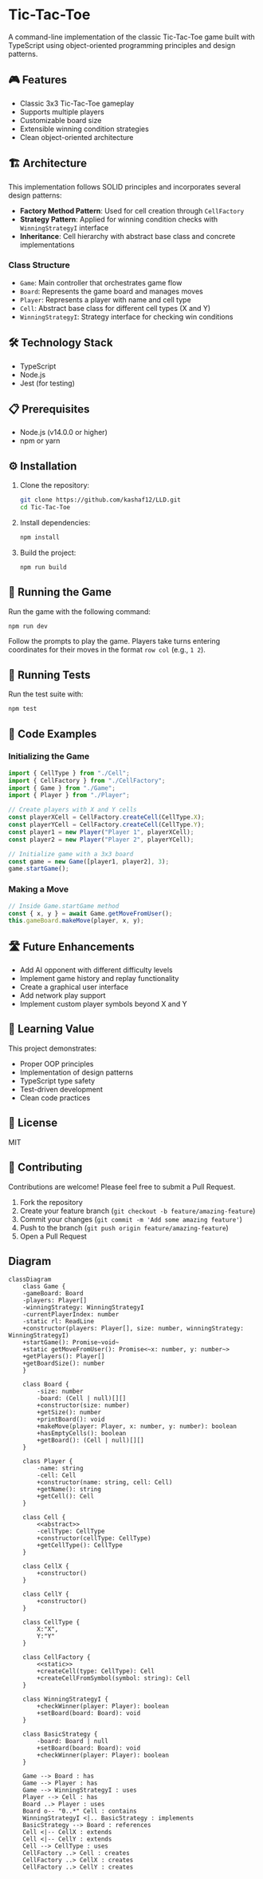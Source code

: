 # Tic-Tac-Toe

A command-line implementation of the classic Tic-Tac-Toe game built with TypeScript using object-oriented programming principles and design patterns.

## 🎮 Features

- Classic 3x3 Tic-Tac-Toe gameplay
- Supports multiple players
- Customizable board size
- Extensible winning condition strategies
- Clean object-oriented architecture

## 🏗️ Architecture

This implementation follows SOLID principles and incorporates several design patterns:

- **Factory Method Pattern**: Used for cell creation through `CellFactory`
- **Strategy Pattern**: Applied for winning condition checks with `WinningStrategyI` interface
- **Inheritance**: Cell hierarchy with abstract base class and concrete implementations

### Class Structure

- `Game`: Main controller that orchestrates game flow
- `Board`: Represents the game board and manages moves
- `Player`: Represents a player with name and cell type
- `Cell`: Abstract base class for different cell types (X and Y)
- `WinningStrategyI`: Strategy interface for checking win conditions

## 🛠️ Technology Stack

- TypeScript
- Node.js
- Jest (for testing)

## 📋 Prerequisites

- Node.js (v14.0.0 or higher)
- npm or yarn

## ⚙️ Installation

1. Clone the repository:

   ```bash
   git clone https://github.com/kashaf12/LLD.git
   cd Tic-Tac-Toe
   ```

2. Install dependencies:

   ```bash
   npm install
   ```

3. Build the project:
   ```bash
   npm run build
   ```

## 🚀 Running the Game

Run the game with the following command:

```bash
npm run dev
```

Follow the prompts to play the game. Players take turns entering coordinates for their moves in the format `row col` (e.g., `1 2`).

## 🧪 Running Tests

Run the test suite with:

```bash
npm test
```

## 🧩 Code Examples

### Initializing the Game

```typescript
import { CellType } from "./Cell";
import { CellFactory } from "./CellFactory";
import { Game } from "./Game";
import { Player } from "./Player";

// Create players with X and Y cells
const playerXCell = CellFactory.createCell(CellType.X);
const playerYCell = CellFactory.createCell(CellType.Y);
const player1 = new Player("Player 1", playerXCell);
const player2 = new Player("Player 2", playerYCell);

// Initialize game with a 3x3 board
const game = new Game([player1, player2], 3);
game.startGame();
```

### Making a Move

```typescript
// Inside Game.startGame method
const { x, y } = await Game.getMoveFromUser();
this.gameBoard.makeMove(player, x, y);
```

## 🛣️ Future Enhancements

- Add AI opponent with different difficulty levels
- Implement game history and replay functionality
- Create a graphical user interface
- Add network play support
- Implement custom player symbols beyond X and Y

## 🧠 Learning Value

This project demonstrates:

- Proper OOP principles
- Implementation of design patterns
- TypeScript type safety
- Test-driven development
- Clean code practices

## 📜 License

MIT

## 👥 Contributing

Contributions are welcome! Please feel free to submit a Pull Request.

1. Fork the repository
2. Create your feature branch (`git checkout -b feature/amazing-feature`)
3. Commit your changes (`git commit -m 'Add some amazing feature'`)
4. Push to the branch (`git push origin feature/amazing-feature`)
5. Open a Pull Request

## Diagram

```mermaid
classDiagram
    class Game {
    -gameBoard: Board
    -players: Player[]
    -winningStrategy: WinningStrategyI
    -currentPlayerIndex: number
    -static rl: ReadLine
    +constructor(players: Player[], size: number, winningStrategy: WinningStrategyI)
    +startGame(): Promise~void~
    +static getMoveFromUser(): Promise<~x: number, y: number~>
    +getPlayers(): Player[]
    +getBoardSize(): number
    }

    class Board {
        -size: number
        -board: (Cell | null)[][]
        +constructor(size: number)
        +getSize(): number
        +printBoard(): void
        +makeMove(player: Player, x: number, y: number): boolean
        +hasEmptyCells(): boolean
        +getBoard(): (Cell | null)[][]
    }

    class Player {
        -name: string
        -cell: Cell
        +constructor(name: string, cell: Cell)
        +getName(): string
        +getCell(): Cell
    }

    class Cell {
        <<abstract>>
        -cellType: CellType
        +constructor(cellType: CellType)
        +getCellType(): CellType
    }

    class CellX {
        +constructor()
    }

    class CellY {
        +constructor()
    }

    class CellType {
        X:"X",
        Y:"Y"
    }

    class CellFactory {
        <<static>>
        +createCell(type: CellType): Cell
        +createCellFromSymbol(symbol: string): Cell
    }

    class WinningStrategyI {
        +checkWinner(player: Player): boolean
        +setBoard(board: Board): void
    }

    class BasicStrategy {
        -board: Board | null
        +setBoard(board: Board): void
        +checkWinner(player: Player): boolean
    }

    Game --> Board : has
    Game --> Player : has
    Game --> WinningStrategyI : uses
    Player --> Cell : has
    Board ..> Player : uses
    Board o-- "0..*" Cell : contains
    WinningStrategyI <|.. BasicStrategy : implements
    BasicStrategy --> Board : references
    Cell <|-- CellX : extends
    Cell <|-- CellY : extends
    Cell --> CellType : uses
    CellFactory ..> Cell : creates
    CellFactory ..> CellX : creates
    CellFactory ..> CellY : creates
```
